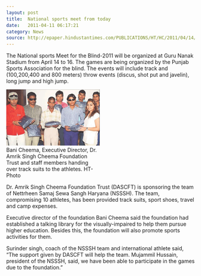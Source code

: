 ```yaml
---
layout: post
title:  National sports meet from today
date:   2011-04-11 06:17:21
category: News
source: http://epaper.hindustantimes.com/PUBLICATIONS/HT/HC/2011/04/14/ArticleHtmls/National-sports-meet-from-today-14042011166007.shtml?Mode=1
---
```

The National sports Meet for the Blind-2011 will be organized at Guru Nanak Stadium from April 14 to 16. The games are being organized by the Punjab Sports Association for the blind. The events will include track and (100,200,400 and 800 meters) throw events (discus, shot put and javelin), long jump and high jump.

<div class="thumb tright">
<div class="thumbinner" style="width: 250px;"><a href="/images/Gallery/2011 200/banisports.gif"> <img src="/images/Gallery/2011 200/banisports.gif" alt=""></a>
<div class="thumbcaption">Bani Cheema, Executive Director, Dr. Amrik Singh Cheema Foundation Trust and staff members handing over track suits to the athletes. HT-Photo</div>
</div>
</div>

Dr. Amrik Singh Cheema Foundation Trust (DASCFT) is sponsoring the team of Nettrheen Samaj Sewa Sangh Haryana (NSSSH). The team, compromising 10 athletes, has been provided track suits, sport shoes, travel and camp expenses.

Executive director of the foundation Bani Cheema said the foundation had established a talking library for the visually-impaired to help them pursue higher education. Besides this, the foundation will also promote sports activities for them.

Surinder singh, coach of the NSSSH team and international athlete said, “The support given by DASCFT will help the team. Mujammil Hussain, president of the NSSSH, said, we have been able to participate in the games due to the foundation.”
